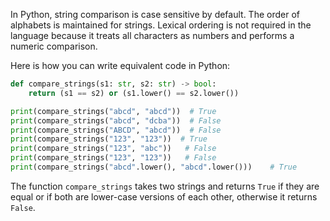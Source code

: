 In Python, string comparison is case sensitive by default. The order of alphabets is maintained for strings. Lexical ordering is not required in the language because it treats all characters as numbers and performs a numeric comparison.

Here is how you can write equivalent code in Python:

```python
def compare_strings(s1: str, s2: str) -> bool:
    return (s1 == s2) or (s1.lower() == s2.lower())

print(compare_strings("abcd", "abcd"))  # True
print(compare_strings("abcd", "dcba"))  # False
print(compare_strings("ABCD", "abcd"))  # False
print(compare_strings("123", "123"))  # True
print(compare_strings("123", "abc"))   # False
print(compare_strings("123", "123"))   # False
print(compare_strings("abcd".lower(), "abcd".lower()))    # True
```
The function `compare_strings` takes two strings and returns `True` if they are equal or if both are lower-case versions of each other, otherwise it returns `False`.
